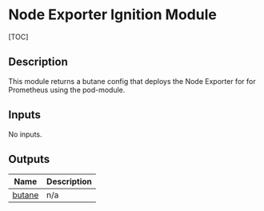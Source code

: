 <!-- editorconfig-checker-disable -->
<!-- BEGIN_TF_DOCS -->
# Node Exporter Ignition Module

[TOC]

## Description

This module returns a butane config that deploys the Node Exporter for for Prometheus using the pod-module.

## Inputs

No inputs.

## Outputs

| Name | Description |
|------|-------------|
| <a name="output_butane"></a> [butane](#output\_butane) | n/a |
<!-- END_TF_DOCS -->
<!-- editorconfig-checker-enable -->
